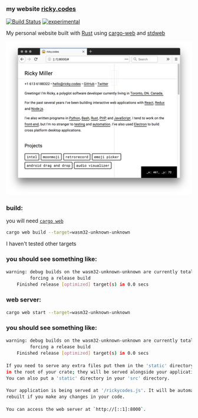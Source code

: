### my website <a href='https://ricky.codes'>ricky.codes</a>  
[![Build Status](https://travis-ci.org/rickycodes/www.svg?branch=master)](https://travis-ci.org/rickycodes/www) [![experimental](http://badges.github.io/stability-badges/dist/experimental.svg)](http://github.com/badges/stability-badges)

My personal website built with <a href='http://rust-lang.org/'>Rust</a> using <a href='https://github.com/koute/cargo-web'>cargo-web</a> and <a href='https://github.com/koute/stdweb'>stdweb</a>

<img src='screenshot.png' />

### build:  
you will need <a href='https://github.com/koute/cargo-web'>`cargo web`</a>

```sh
cargo web build --target=wasm32-unknown-unknown
```
I haven't tested other targets

### you should see something like:  
```sh
warning: debug builds on the wasm32-unknown-unknown are currently totally broken
         forcing a release build
    Finished release [optimized] target(s) in 0.0 secs
```
### web server:
```sh
cargo web start --target=wasm32-unknown-unknown
```
### you should see something like:  
```sh
warning: debug builds on the wasm32-unknown-unknown are currently totally broken
         forcing a release build
    Finished release [optimized] target(s) in 0.0 secs

If you need to serve any extra files put them in the 'static' directory
in the root of your crate; they will be served alongside your application.
You can also put a 'static' directory in your 'src' directory.

Your application is being served at '/rickycodes.js'. It will be automatically
rebuilt if you make any changes in your code.

You can access the web server at `http://[::1]:8000`.
```
